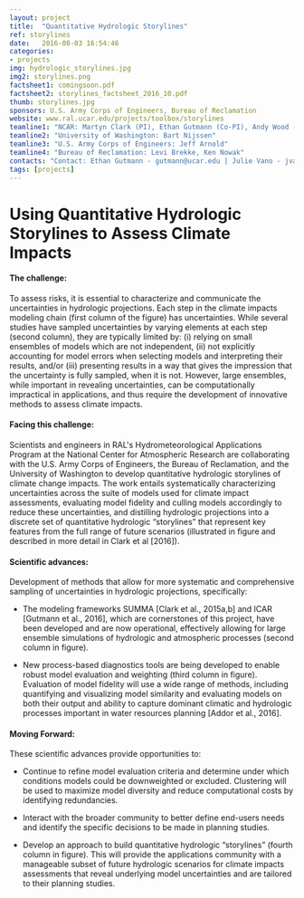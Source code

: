 ```yaml
---
layout: project
title:  "Quantitative Hydrologic Storylines"
ref: storylines
date:   2016-08-03 16:54:46
categories:
- projects
img: hydrologic_storylines.jpg
img2: storylines.png
factsheet1: comingsoon.pdf
factsheet2: storylines_factsheet_2016_10.pdf
thumb: storylines.jpg
sponsors: U.S. Army Corps of Engineers, Bureau of Reclamation
website: www.ral.ucar.edu/projects/toolbox/storylines
teamline1: "NCAR: Martyn Clark (PI), Ethan Gutmann (Co-PI), Andy Wood (Co-PI), Nans Addor, Naoki Mizukami, Andrew Newman, Joe Hammon, Julie Vano"
teamline2: "University of Washington: Bart Nijssen"
teamline3: "U.S. Army Corps of Engineers: Jeff Arnold"
teamline4: "Bureau of Reclamation: Levi Brekke, Ken Nowak"
contacts: "Contact: Ethan Gutmann - gutmann@ucar.edu | Julie Vano - jvano@ucar.edu"
tags: [projects]
---
```


# Using Quantitative Hydrologic Storylines to Assess Climate Impacts 

#### **The challenge:** 

To assess risks, it is essential to characterize and communicate the uncertainties in hydrologic projections. Each step in the climate impacts modeling chain (first column of the figure) has uncertainties. While several studies have sampled uncertainties by varying elements at each step (second column), they are typically limited by: (i) relying on small ensembles of models which are not independent, (ii) not explicitly accounting for model errors when selecting models and interpreting their results, and/or (iii) presenting results in a way that gives the impression that the uncertainty is fully sampled, when it is not. However, large ensembles, while important in revealing uncertainties, can be computationally impractical in applications, and thus require the development of innovative methods to assess climate impacts.

#### **Facing this challenge:**

Scientists and engineers in RAL's Hydrometeorological Applications Program at the National Center for Atmospheric Research are collaborating with the U.S. Army Corps of Engineers, the Bureau of Reclamation, and the University of Washington to develop quantitative hydrologic storylines of climate change impacts. The work entails systematically characterizing uncertainties across the suite of models used for climate impact assessments, evaluating model fidelity and culling models accordingly to reduce these uncertainties, and distilling hydrologic projections into a discrete set of quantitative hydrologic “storylines” that represent key features from the full range of future scenarios (illustrated in figure and described in more detail in Clark et al [2016]).

#### **Scientific advances:**

Development of methods that allow for more systematic and comprehensive sampling of uncertainties in hydrologic projections, specifically:

*   The modeling frameworks SUMMA [Clark et al., 2015a,b] and ICAR [Gutmann et al., 2016], which are cornerstones of this project, have been developed and are now operational, effectively allowing for large ensemble simulations of hydrologic and atmospheric processes (second column in figure).

*   New process-based diagnostics tools are being developed to enable robust model evaluation and weighting (third column in figure). Evaluation of model fidelity will use a wide range of methods, including quantifying and visualizing model similarity and evaluating models on both their output and ability to capture dominant climatic and hydrologic processes important in water resources planning [Addor et al., 2016].


#### **Moving Forward:** 

These scientific advances provide opportunities to:

*   Continue to refine model evaluation criteria and determine under which conditions models could be downweighted or excluded. Clustering will be used to maximize model diversity and reduce computational costs by identifying redundancies.

*   Interact with the broader community to better define end-users needs and identify the specific decisions to be made in planning studies.

*   Develop an approach to build quantitative hydrologic “storylines” (fourth column in figure). This will provide the applications community with a manageable subset of future hydrologic scenarios for climate impacts assessments that reveal underlying model uncertainties and are tailored to their planning studies.
